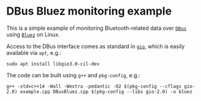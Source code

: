 # DBus Bluez monitoring example

This is a simple example of monitoring Bluetooth-related data over [`DBus`](https://www.freedesktop.org/wiki/Software/dbus/) using [`Bluez`](http://www.bluez.org/) on Linux.

Access to the DBus interface comes as standard in [`gio`](https://developer.gnome.org/gio/stable/), which is easily available via `apt`, e.g.:

```
sudo apt install libgio3.0-cil-dev
```

The code can be built using `g++` and `pkg-config`, e.g.:

```
g++ -std=c++14 -Wall -Wextra -pedantic -O2 $(pkg-config --cflags gio-2.0) example.cpp DBusBluez.cpp $(pkg-config --libs gio-2.0) -o bluez
```

